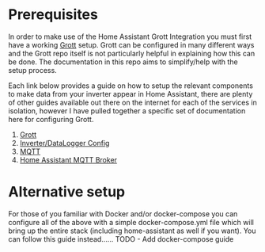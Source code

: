 # Prerequisites
In order to make use of the Home Assistant Grott Integration you must first have a working [Grott](https://github.com/johanmeijer/grott) setup. Grott can be configured in many different ways and the Grott repo itself is not particularly helpful in explaining how this can be done. The documentation in this repo aims to simplify/help with the setup process.

Each link below provides a guide on how to setup the relevant components to make data from your inverter appear in Home Assistant, there are plenty of other guides available out there on the internet for each of the services in isolation, however I have pulled together a specific set of documentation here for configuring Grott.

1. [Grott](docs/setup/grott.md)
2. [Inverter/DataLogger Config](docs/setup/datalogger.md)
3. [MQTT](docs/setup/mqtt.md)
4. [Home Assistant MQTT Broker](docs/setup/homeassistant-mqtt-broker.md)

# Alternative setup
For those of you familiar with Docker and/or docker-compose you can configure all of the above with a simple docker-compose.yml file which will bring up the entire stack (including home-assistant as well if you want). You can follow this guide instead...... TODO - Add docker-compose guide
